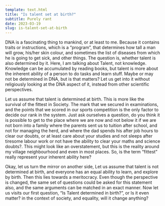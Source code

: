 ```yaml
---
template: text.html
title: "Is talent set at birth?"
subtitle: Purely rant
date: 2023-03-19
slug: is-talent-set-at-birth
---
```


DNA is a fascinating thing to mankind, or at least to me. Because it contains traits or instructions, which is a “program”, that determines how tall a man will grow, his/her skin colour, and sometimes the list of diseases from which he is going to get sick, and other things. The question is, whether talent is also determined by it. Here, I am talking about Talent, not knowledge. Knowledge can be accumulated by reading books, but talent is more about the inherent ability of a person to do tasks and learn stuff. Maybe or may not be determined in DNA, but is that matters? Let us get into it without religiously looking at the DNA aspect of it, instead from other scientific perspectives.

Let us assume that talent is determined at birth. This is more like the survival of the fittest in Society. The mark that we secured in examinations, and the points that we scored in our sports competition is the only factor to decide our rank in the system. Just ask ourselves a question, do you think it is possible to get to the place where we are now and not below it if we are not born into a family where the parents sent us to tuition after school, and not for managing the herd, and where the dad spends his after job hours to clear our doubts, or at least care about your studies and not sleeps after tiresome labour work or not have the ability to clear your maths and science doubts?. This might look like an overstatement, but this is the reality around my village neighbourhood and even in most places. So, is the term “fittest” really represent your inherent ability here? 

Okay, let us turn the mirror on another side, Let us assume that talent is not determined at birth, and everyone has an equal ability to learn, and explore by birth. Then this lies towards a meritocracy. Even though the perspective is changed, the same set of questions could be asked for this statement also, and the same arguments can be matched in an exact manner. Now let us visits our first question, “Is Talent determined in birth?”, or Is it even matter? in the context of society, and equality, will it change anything?